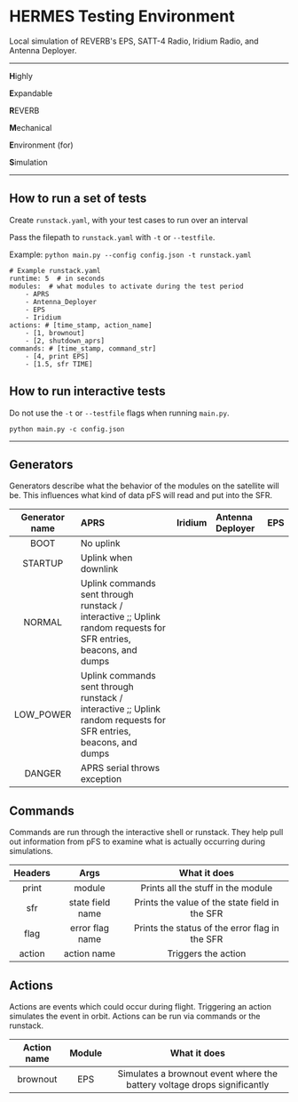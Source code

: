 # HERMES Testing Environment
Local simulation of REVERB's EPS, SATT-4 Radio, Iridium Radio, and Antenna Deployer.

---
<b>H</b>ighly

<b>E</b>xpandable

<b>R</b>EVERB

<b>M</b>echanical

<b>E</b>nvironment (for)

<b>S</b>imulation

---

## How to run a set of tests

Create `runstack.yaml`, with your test cases to run over an interval

Pass the filepath to `runstack.yaml` with `-t` or `--testfile`.

Example: `python main.py --config config.json -t runstack.yaml`

    # Example runstack.yaml
    runtime: 5  # in seconds
    modules:  # what modules to activate during the test period
        - APRS
        - Antenna_Deployer
        - EPS
        - Iridium
    actions: # [time_stamp, action_name]
        - [1, brownout]
        - [2, shutdown_aprs]
    commands: # [time_stamp, command_str]
        - [4, print EPS]
        - [1.5, sfr TIME]

## How to run interactive tests

Do not use the `-t` or `--testfile` flags when running `main.py`. 

`python main.py -c config.json`

---

## Generators
Generators describe what the behavior of the modules on the satellite will be. This influences what kind of data pFS will read and put into the SFR. 

| Generator name | APRS |  Iridium | Antenna Deployer | EPS |
|:----------:|:-------------|:------|:------|:------|
| BOOT | No uplink |  |  | | 
| STARTUP | Uplink when downlink |  |  | | 
| NORMAL | Uplink commands sent through runstack / interactive ;; Uplink random requests for SFR entries, beacons, and dumps |  |  | | 
| LOW_POWER | Uplink commands sent through runstack / interactive ;; Uplink random requests for SFR entries, beacons, and dumps |  |  | | 
| DANGER | APRS serial throws exception |  |  | | 


## Commands
Commands are run through the interactive shell or runstack. They help pull out information from pFS to examine what is actually occurring during simulations. 

| Headers   |      Args      |  What it does |
|:----------:|:-------------:|:------:|
| print | module | Prints all the stuff in the module |
| sfr | state field name | Prints the value of the state field in the SFR |
| flag | error flag name | Prints the status of the error flag in the SFR | 
| action | action name | Triggers the action |


## Actions
Actions are events which could occur during flight. Triggering an action simulates the event in orbit. Actions can be run via commands or the runstack.

| Action name   |      Module      |  What it does |
|:----------:|:-------------:|:------:|
| brownout | EPS | Simulates a brownout event where the battery voltage drops significantly |




